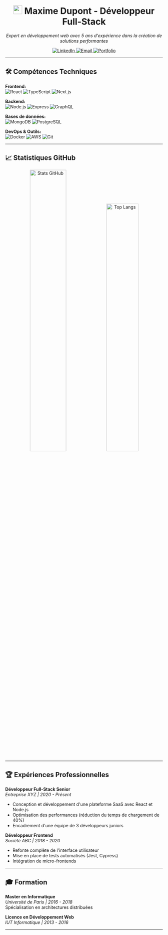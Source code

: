 <h1 align="center">
  <img src="https://media.giphy.com/media/v1.Y2lkPTc5MGI3NjExcWJhZ3VqZ3l4d2x4d3R5eWx6Z3RrYzV0bHZtM2x1ZzN6eGZ1biZlcD12MV9pbnRlcm5hbF9naWZfYnlfaWQmY3Q9cw/hvRJCLFzcasrR4ia7z/giphy.gif" width="28"> 
  Maxime Dupont - Développeur Full-Stack
</h1>

<p align="center">
  <em>Expert en développement web avec 5 ans d'expérience dans la création de solutions performantes</em>
</p>

<p align="center">
  <a href="https://www.linkedin.com/in/votreprofil">
    <img src="https://img.shields.io/badge/LinkedIn-0077B5?style=flat&logo=linkedin&logoColor=white" alt="LinkedIn">
  </a>
  <a href="mailto:contact@votredomaine.com">
    <img src="https://img.shields.io/badge/Email-D14836?style=flat&logo=gmail&logoColor=white" alt="Email">
  </a>
  <a href="https://votresite.com">
    <img src="https://img.shields.io/badge/Portfolio-4285F4?style=flat&logo=google-chrome&logoColor=white" alt="Portfolio">
  </a>
</p>

---

## 🛠 Compétences Techniques

**Frontend:**  
![React](https://img.shields.io/badge/React-20232A?style=flat&logo=react&logoColor=61DAFB)
![TypeScript](https://img.shields.io/badge/TypeScript-007ACC?style=flat&logo=typescript&logoColor=white)
![Next.js](https://img.shields.io/badge/Next.js-000000?style=flat&logo=nextdotjs&logoColor=white)

**Backend:**  
![Node.js](https://img.shields.io/badge/Node.js-339933?style=flat&logo=nodedotjs&logoColor=white)
![Express](https://img.shields.io/badge/Express-000000?style=flat&logo=express&logoColor=white)
![GraphQL](https://img.shields.io/badge/GraphQL-E10098?style=flat&logo=graphql&logoColor=white)

**Bases de données:**  
![MongoDB](https://img.shields.io/badge/MongoDB-47A248?style=flat&logo=mongodb&logoColor=white)
![PostgreSQL](https://img.shields.io/badge/PostgreSQL-4169E1?style=flat&logo=postgresql&logoColor=white)

**DevOps & Outils:**  
![Docker](https://img.shields.io/badge/Docker-2496ED?style=flat&logo=docker&logoColor=white)
![AWS](https://img.shields.io/badge/AWS-232F3E?style=flat&logo=amazon-aws&logoColor=white)
![Git](https://img.shields.io/badge/Git-F05032?style=flat&logo=git&logoColor=white)

---

## 📈 Statistiques GitHub

<div align="center">
  
  <img src="https://github-readme-stats.vercel.app/api?username=msrcd&show_icons=true&theme=algolia&hide_border=true&include_all_commits=true&count_private=true" alt="Stats GitHub" width="48%">
  
  <img src="https://github-readme-stats.vercel.app/api/top-langs/?username=msrcd&layout=compact&theme=algolia&hide_border=true&langs_count=6" alt="Top Langs" width="45%">

</div>

---

## 🏆 Expériences Professionnelles

**Développeur Full-Stack Senior**  
*Entreprise XYZ | 2020 - Présent*  
- Conception et développement d'une plateforme SaaS avec React et Node.js
- Optimisation des performances (réduction du temps de chargement de 40%)
- Encadrement d'une équipe de 3 développeurs juniors

**Développeur Frontend**  
*Société ABC | 2018 - 2020*  
- Refonte complète de l'interface utilisateur
- Mise en place de tests automatisés (Jest, Cypress)
- Intégration de micro-frontends

---

## 🎓 Formation

**Master en Informatique**  
*Université de Paris | 2016 - 2018*  
Spécialisation en architectures distribuées

**Licence en Développement Web**  
*IUT Informatique | 2013 - 2016*

---



</div>
